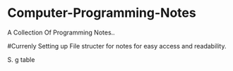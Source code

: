# Computer-Programming-Notes
A Collection Of Programming Notes..

#Currenly Setting up File structer for notes for easy access and readability.

S. 
g table

